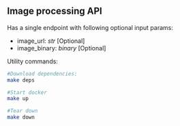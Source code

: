 ## Image processing API

Has a single endpoint with following optional input params:
- image_url: _str_ [Optional]
- image_binary: _binary_ [Optional]


Utility commands:

```sh
#Download dependencies:
make deps

#Start docker
make up

#Tear down
make down
```
